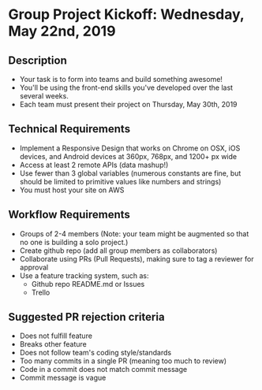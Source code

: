 # Group Project Kickoff: Wednesday, May 22nd, 2019
## Description
* Your task is to form into teams and build something awesome!
* You'll be using the front-end skills you've developed over the last several weeks.
* Each team must present their project on Thursday, May 30th, 2019
## Technical Requirements
* Implement a Responsive Design that works on Chrome on OSX, iOS devices, and Android devices at 360px, 768px, and 1200+ px wide
* Access at least 2 remote APIs (data mashup!)
* Use fewer than 3 global variables (numerous constants are fine, but should be limited to primitive values like numbers and strings)
* You must host your site on AWS
## Workflow Requirements
* Groups of 2-4 members (Note: your team might be augmented so that no one is building a solo project.)
* Create github repo (add all group members as collaborators)
* Collaborate using PRs (Pull Requests), making sure to tag a reviewer for approval
* Use a feature tracking system, such as:
  * Github repo README.md or Issues
  * Trello
## Suggested PR rejection criteria
* Does not fulfill feature
* Breaks other feature
* Does not follow team's coding style/standards
* Too many commits in a single PR (meaning too much to review)
* Code in a commit does not match commit message
* Commit message is vague